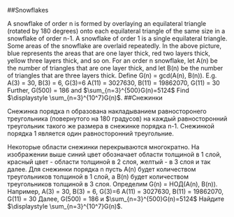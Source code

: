 ##Snowflakes

A snowflake of order n is formed by overlaying an equilateral triangle (rotated by 180 degrees) onto each equilateral triangle of the same size in a snowflake of order n-1. A snowflake of order 1 is a single equilateral triangle.
Some areas of the snowflake are overlaid repeatedly. In the above picture, blue represents the areas that are one layer thick, red two layers thick, yellow three layers thick, and so on. 
For an order n snowflake, let A(n) be the number of triangles that are one layer thick, and let B(n) be the number of triangles that are three layers thick. Define G(n) = gcd(A(n), B(n)).
E.g. A(3) = 30, B(3) = 6, G(3)=6
A(11) = 3027630, B(11) = 19862070, G(11) = 30
Further, G(500) = 186 and  $\sum_{n=3}^{500}G(n)=5124$
Find $\displaystyle \sum_{n=3}^{10^7}G(n)$.
##Снежинки

Снежинка порядка n образована накладыванием равносторонего треугольника (повернутого на 180 градусов) на каждый равносторонний треугольник такого же размера в снежинке порядка n-1. Снежинкой порядка 1 является один равносторонний треугольние.
 
Некоторые области снежинки перекрываются многократно. На изображении выше синий цвет обозначает области толщиной в 1 слой, красный цвет - области толщиной в 2 слоя, желтый - в 3 слоя и так далее.
Для снежинки порядка n пусть A(n) будет количеством треугольников толщиной в 1 слой, а B(n) будет количеством треугольников толщиной в 3 слоя. Определим G(n) = НОД(A(n), B(n)).
Например, A(3) = 30, B(3) = 6, G(3)=6
A(11) = 3027630, B(11) = 19862070, G(11) = 30
Далее, G(500) = 186 и $\sum_{n=3}^{500}G(n)=5124$
Найдите $\displaystyle \sum_{n=3}^{10^7}G(n)$.
